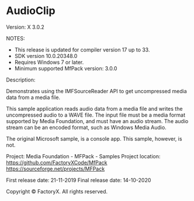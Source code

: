 # AudioClip
Version: X 3.0.2

NOTES: 
 - This release is updated for compiler version 17 up to 33.
 - SDK version 10.0.20348.0
 - Requires Windows 7 or later.
 - Minimum supported MfPack version: 3.0.0

Description:

  Demonstrates using the IMFSourceReader API to get 
  uncompressed media data from a media file.

  This sample application reads audio data from a media file and
  writes the uncompressed audio to a WAVE file.
  The input file must be a media format supported by Media Foundation,
  and must have  an audio stream. The audio stream can be an encoded
  format, such as Windows Media Audio.
 
  The original Microsoft sample, is a console app. 
  This sample, however, is not.


Project: Media Foundation - MFPack - Samples
Project location: https://github.com/FactoryXCode/MfPack
                  https://sourceforge.net/projects/MFPack

First release date: 21-11-2019
Final release date: 14-10-2020


Copyright © FactoryX. All rights reserved.